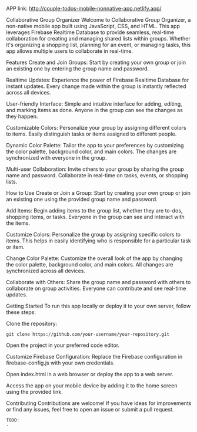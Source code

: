 APP link: http://couple-todos-mobile-nonnative-app.netlify.app/

Collaborative Group Organizer
Welcome to Collaborative Group Organizer, a non-native mobile app built using JavaScript, CSS, and HTML. This app leverages Firebase Realtime Database to provide seamless, real-time collaboration for creating and managing shared lists within groups. Whether it's organizing a shopping list, planning for an event, or managing tasks, this app allows multiple users to collaborate in real-time.

Features
Create and Join Groups: Start by creating your own group or join an existing one by entering the group name and password.

Realtime Updates: Experience the power of Firebase Realtime Database for instant updates. Every change made within the group is instantly reflected across all devices.

User-friendly Interface: Simple and intuitive interface for adding, editing, and marking items as done. Anyone in the group can see the changes as they happen.

Customizable Colors: Personalize your group by assigning different colors to items. Easily distinguish tasks or items assigned to different people.

Dynamic Color Palette: Tailor the app to your preferences by customizing the color palette, background color, and main colors. The changes are synchronized with everyone in the group.

Multi-user Collaboration: Invite others to your group by sharing the group name and password. Collaborate in real-time on tasks, events, or shopping lists.

How to Use
Create or Join a Group: Start by creating your own group or join an existing one using the provided group name and password.

Add Items: Begin adding items to the group list, whether they are to-dos, shopping items, or tasks. Everyone in the group can see and interact with the items.

Customize Colors: Personalize the group by assigning specific colors to items. This helps in easily identifying who is responsible for a particular task or item.

Change Color Palette: Customize the overall look of the app by changing the color palette, background color, and main colors. All changes are synchronized across all devices.

Collaborate with Others: Share the group name and password with others to collaborate on group activities. Everyone can contribute and see real-time updates.

Getting Started
To run this app locally or deploy it to your own server, follow these steps:

Clone the repository:

```
git clone https://github.com/your-username/your-repository.git
```


Open the project in your preferred code editor.

Customize Firebase Configuration: Replace the Firebase configuration in firebase-config.js with your own credentials.

Open index.html in a web browser or deploy the app to a web server.

Access the app on your mobile device by adding it to the home screen using the provided link.

Contributing
Contributions are welcome! If you have ideas for improvements or find any issues, feel free to open an issue or submit a pull request.


```
TODO:
- 

```